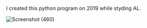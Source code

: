 I created this python program on 2019 while styding AL.

![Screenshot (460)](https://github.com/Venath/FindBirthDay/assets/138109653/bc2e8905-cf23-4a31-b684-eb9d10119b91)
